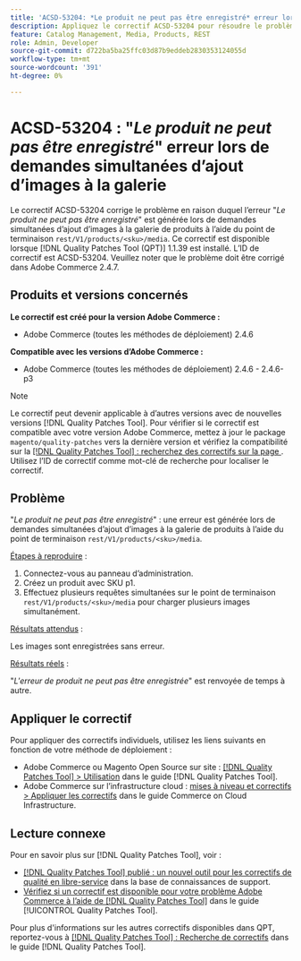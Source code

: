 ```yaml
---
title: 'ACSD-53204: *Le produit ne peut pas être enregistré* erreur lors de demandes simultanées d’ajout d’images à la galerie'
description: Appliquez le correctif ACSD-53204 pour résoudre le problème Adobe Commerce en raison duquel l’erreur *Le produit ne peut pas être enregistré* est générée lors de demandes simultanées d’ajout d’images à la galerie de produits à l’aide du point de terminaison rest/V1/products/&lt;sku&;gt;/media .
feature: Catalog Management, Media, Products, REST
role: Admin, Developer
source-git-commit: d722ba5ba25ffc03d87b9eddeb2830353124055d
workflow-type: tm+mt
source-wordcount: '391'
ht-degree: 0%

---
```


# ACSD-53204 : &quot;*Le produit ne peut pas être enregistré*&quot; erreur lors de demandes simultanées d’ajout d’images à la galerie

Le correctif ACSD-53204 corrige le problème en raison duquel l’erreur &quot;*Le produit ne peut pas être enregistré*&quot; est générée lors de demandes simultanées d’ajout d’images à la galerie de produits à l’aide du point de terminaison `rest/V1/products/<sku>/media`. Ce correctif est disponible lorsque [!DNL Quality Patches Tool (QPT)] 1.1.39 est installé. L’ID de correctif est ACSD-53204. Veuillez noter que le problème doit être corrigé dans Adobe Commerce 2.4.7.

## Produits et versions concernés

**Le correctif est créé pour la version Adobe Commerce :**

* Adobe Commerce (toutes les méthodes de déploiement) 2.4.6

**Compatible avec les versions d’Adobe Commerce :**

* Adobe Commerce (toutes les méthodes de déploiement) 2.4.6 - 2.4.6-p3

>[!NOTE]
>
>Le correctif peut devenir applicable à d’autres versions avec de nouvelles versions [!DNL Quality Patches Tool]. Pour vérifier si le correctif est compatible avec votre version Adobe Commerce, mettez à jour le package `magento/quality-patches` vers la dernière version et vérifiez la compatibilité sur la [[!DNL Quality Patches Tool] : recherchez des correctifs sur la page ](https://experienceleague.adobe.com/tools/commerce-quality-patches/index.html). Utilisez l’ID de correctif comme mot-clé de recherche pour localiser le correctif.

## Problème

&quot;*Le produit ne peut pas être enregistré*&quot; : une erreur est générée lors de demandes simultanées d’ajout d’images à la galerie de produits à l’aide du point de terminaison `rest/V1/products/<sku>/media`.

<u>Étapes à reproduire</u> :

1. Connectez-vous au panneau d’administration.
1. Créez un produit avec SKU p1.
1. Effectuez plusieurs requêtes simultanées sur le point de terminaison `rest/V1/products/<sku>/media` pour charger plusieurs images simultanément.

<u>Résultats attendus</u> :

Les images sont enregistrées sans erreur.

<u>Résultats réels</u> :

&quot;*L&#39;erreur de produit ne peut pas être enregistrée*&quot; est renvoyée de temps à autre.

## Appliquer le correctif

Pour appliquer des correctifs individuels, utilisez les liens suivants en fonction de votre méthode de déploiement :

* Adobe Commerce ou Magento Open Source sur site : [[!DNL Quality Patches Tool] > Utilisation](https://experienceleague.adobe.com/docs/commerce-operations/tools/quality-patches-tool/usage.html) dans le guide [!DNL Quality Patches Tool].
* Adobe Commerce sur l’infrastructure cloud : [mises à niveau et correctifs > Appliquer les correctifs](https://experienceleague.adobe.com/docs/commerce-cloud-service/user-guide/develop/upgrade/apply-patches.html) dans le guide Commerce on Cloud Infrastructure.

## Lecture connexe

Pour en savoir plus sur [!DNL Quality Patches Tool], voir :

* [[!DNL Quality Patches Tool] publié : un nouvel outil pour les correctifs de qualité en libre-service](https://experienceleague.adobe.com/en/docs/commerce-knowledge-base/kb/announcements/commerce-announcements/magento-quality-patches-released-new-tool-to-self-serve-quality-patches) dans la base de connaissances de support.
* [Vérifiez si un correctif est disponible pour votre problème Adobe Commerce à l’aide de  [!DNL Quality Patches Tool]](/help/tools/quality-patches-tool/patches-available-in-qpt/check-patch-for-magento-issue-with-magento-quality-patches.md) dans le guide [!UICONTROL Quality Patches Tool].


Pour plus d&#39;informations sur les autres correctifs disponibles dans QPT, reportez-vous à [[!DNL Quality Patches Tool] : Recherche de correctifs](https://experienceleague.adobe.com/tools/commerce-quality-patches/index.html) dans le guide [!DNL Quality Patches Tool].
